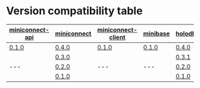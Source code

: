 # Version compatibility table

<table>
  <thead>
    <tr>
      <th>
        <a href="https://github.com/miniconnect/miniconnect-api">miniconnect-api</a>
      </th>
      <th>
        <a href="https://github.com/miniconnect/miniconnect">miniconnect</a>
      </th>
      <th>
        <a href="https://github.com/miniconnect/miniconnect-client">miniconnect-client</a>
      </th>
      <th>
        <a href="https://github.com/miniconnect/minibase">minibase</a>
      </th>
      <th>
        <a href="https://github.com/miniconnect/holodb">holodb</a>
      </th>
    </tr>
  </thead>
  <tbody>
    <tr>
      <td><a href="https://github.com/miniconnect/miniconnect-api/blob/master/CHANGELOG.md#version-010">0.1.0</a></td>
      <td><a href="https://github.com/miniconnect/miniconnect/blob/master/CHANGELOG.md#version-040">0.4.0</a></td>
      <td><a href="https://github.com/miniconnect/miniconnect-client/blob/master/CHANGELOG.md#version-010">0.1.0</a></td>
      <td><a href="https://github.com/miniconnect/minibase/blob/master/CHANGELOG.md#version-010">0.1.0</a></td>
      <td><a href="https://github.com/miniconnect/holodb/blob/master/CHANGELOG.md#version-040">0.4.0</a></td>
    </tr>
    <tr>
      <td rowspan="3">---</td>
      <td><a href="https://github.com/miniconnect/miniconnect/blob/master/CHANGELOG.md#version-030">0.3.0</a></td>
      <td rowspan="3">---</td>
      <td rowspan="3">---</td>
      <td><a href="https://github.com/miniconnect/holodb/blob/master/CHANGELOG.md#version-031">0.3.1</a></td>
    </tr>
    <tr>
      <td><a href="https://github.com/miniconnect/miniconnect/blob/master/CHANGELOG.md#version-020">0.2.0</a></td>
      <td><a href="https://github.com/miniconnect/holodb/blob/master/CHANGELOG.md#version-020">0.2.0</a></td>
    </tr>
    <tr>
      <td><a href="https://github.com/miniconnect/miniconnect/blob/master/CHANGELOG.md#version-010">0.1.0</a></td>
      <td><a href="https://github.com/miniconnect/holodb/blob/master/CHANGELOG.md#version-010">0.1.0</a></td>
    </tr>
  </tbody>
</table>
